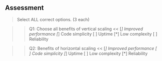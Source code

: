 ## Assessment

> Select ALL correct options. (3 each)

>>Q1: Choose all benefits of vertical scaling <<
[*] Improved performance
[*] Code simplicity
[ ] Uptime
[*] Low complexity
[ ] Reliability

>>Q2: Benefits of horizontal scaling <<
[*] Improved performance
[ ] Code simplicity
[*] Uptime
[ ] Low complexity
[*] Reliability

